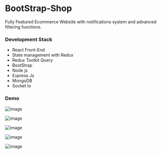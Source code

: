 # BootStrap-Shop
Fully Featured Ecommerce Website with notifications system and advanced filtering functions.


### Development Stack

- React Front-End
- State management with Redux
- Redux Toolkit Query
- BootStrap
- Node js 
- Express Js
- MongoDB
- Socket Io

### Demo


![image](https://github.com/Copheles/BootstrapShop/assets/61428497/10e3aded-a92b-49c9-b3f4-17ee24182edf)

![image](https://github.com/Copheles/BootstrapShop/assets/61428497/98efa80c-1e4d-4682-9c59-30148f94bcae)

![image](https://github.com/Copheles/BootstrapShop/assets/61428497/3b233bf8-6ec6-4db7-a537-7e49415bfdf2)

![image](https://github.com/Copheles/BootstrapShop/assets/61428497/fdfd7962-9095-4c05-a832-9b81475e66e7)

![image](https://github.com/Copheles/BootstrapShop/assets/61428497/a93cbcda-cd01-4d25-a2fa-905e76774bc6)
